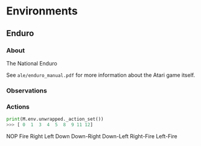 # Environments


## Enduro
### About
The National Enduro

See `ale/enduro_manual.pdf` for more information
about the Atari game itself.

### Observations

### Actions

```python
print(M.env.unwrapped._action_set())
>>> [ 0  1  3  4  5  8  9 11 12]
```

NOP
Fire
Right
Left
Down
Down-Right
Down-Left
Right-Fire
Left-Fire